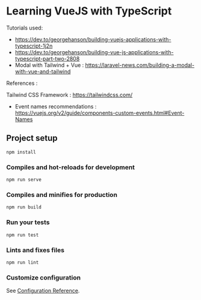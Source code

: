 # Learning VueJS with TypeScript

Tutorials used: 

- https://dev.to/georgehanson/building-vuejs-applications-with-typescript-1j2n
- https://dev.to/georgehanson/building-vue-js-applications-with-typescript-part-two-2808
- Modal with Tailwind + Vue : https://laravel-news.com/building-a-modal-with-vue-and-tailwind

References :

Tailwind CSS Framework : https://tailwindcss.com/

- Event names recommendations : https://vuejs.org/v2/guide/components-custom-events.html#Event-Names


## Project setup
```
npm install
```

### Compiles and hot-reloads for development
```
npm run serve
```

### Compiles and minifies for production
```
npm run build
```

### Run your tests
```
npm run test
```

### Lints and fixes files
```
npm run lint
```

### Customize configuration
See [Configuration Reference](https://cli.vuejs.org/config/).
